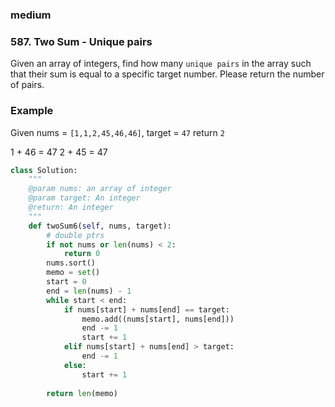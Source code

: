 ### medium

###  587. Two Sum - Unique pairs

Given an array of integers, find how many `unique pairs` in the array such that their sum is equal to a specific target number. Please return the number of pairs.

### Example

Given nums = `[1,1,2,45,46,46]`, target = `47`
return `2`

1 + 46 = 47
2 + 45 = 47

```python
class Solution:
    """
    @param nums: an array of integer
    @param target: An integer
    @return: An integer
    """
    def twoSum6(self, nums, target):
        # double ptrs
        if not nums or len(nums) < 2:
            return 0
        nums.sort()
        memo = set()
        start = 0
        end = len(nums) - 1
        while start < end:
            if nums[start] + nums[end] == target:
                memo.add((nums[start], nums[end]))
                end -= 1
                start += 1
            elif nums[start] + nums[end] > target:
                end -= 1
            else:
                start += 1
        
        return len(memo)
```

